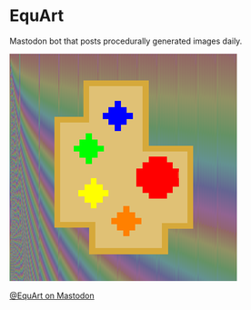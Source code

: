 # EquArt
Mastodon bot that posts procedurally generated images daily.

![Pixel art painter palette](./EquArtAvatar.png)

<a href='https://botsin.space/@EquArt'>@EquArt on Mastodon</a>
